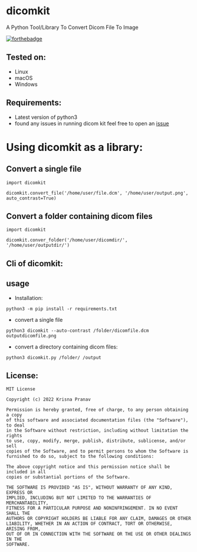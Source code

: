 # dicomkit
A Python Tool/Library To Convert Dicom File To Image

[![forthebadge](https://forthebadge.com/images/badges/made-with-python.svg)](https://forthebadge.com)

## Tested on:
- Linux
- macOS
- Windows

## Requirements:
- Latest version of python3
- found any issues in running dicom kit feel free to open an [issue](https://github.com/krishpranav/dicomkit/issues/new)

# Using dicomkit as a library:
## Convert a single file
```python3
import dicomkit

dicomkit.convert_file('/home/user/file.dcm', '/home/user/output.png', auto_contrast=True)
```

## Convert a folder containing dicom files
```python3
import dicomkit

dicomkit.conver_folder('/home/user/dicomdir/', '/home/user/outputdir/')
```

## Cli of dicomkit:
## usage

- Installation:
```
python3 -m pip install -r requirements.txt
```

- convert a single file
```
python3 dicomkit --auto-contrast /folder/dicomfile.dcm outputdicomfile.png
```

- convert a directory containing dicom files:
```
python3 dicomkit.py /folder/ /output
```


## License:
```
MIT License

Copyright (c) 2022 Krisna Pranav

Permission is hereby granted, free of charge, to any person obtaining a copy
of this software and associated documentation files (the "Software"), to deal
in the Software without restriction, including without limitation the rights
to use, copy, modify, merge, publish, distribute, sublicense, and/or sell
copies of the Software, and to permit persons to whom the Software is
furnished to do so, subject to the following conditions:

The above copyright notice and this permission notice shall be included in all
copies or substantial portions of the Software.

THE SOFTWARE IS PROVIDED "AS IS", WITHOUT WARRANTY OF ANY KIND, EXPRESS OR
IMPLIED, INCLUDING BUT NOT LIMITED TO THE WARRANTIES OF MERCHANTABILITY,
FITNESS FOR A PARTICULAR PURPOSE AND NONINFRINGEMENT. IN NO EVENT SHALL THE
AUTHORS OR COPYRIGHT HOLDERS BE LIABLE FOR ANY CLAIM, DAMAGES OR OTHER
LIABILITY, WHETHER IN AN ACTION OF CONTRACT, TORT OR OTHERWISE, ARISING FROM,
OUT OF OR IN CONNECTION WITH THE SOFTWARE OR THE USE OR OTHER DEALINGS IN THE
SOFTWARE.
```